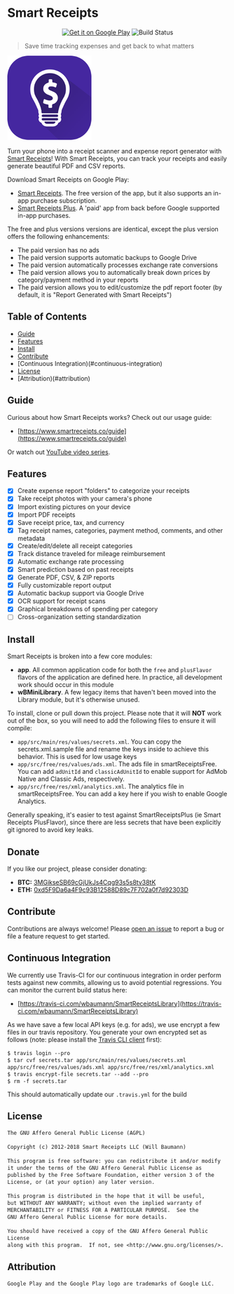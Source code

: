 # Smart Receipts

<p align="center">
  <a href='https://play.google.com/store/apps/details?id=wb.receipts&utm_source=com.github.wbaumann.SmartReceiptsLibrary&pcampaignid=MKT-Other-global-all-co-prtnr-py-PartBadge-Mar2515-1'><img width="162" alt='Get it on Google Play' src='https://play.google.com/intl/en_us/badges/images/generic/en_badge_web_generic.png'/></a>
  <img src="https://travis-ci.com/wbaumann/SmartReceiptsLibrary.svg?branch=master" alt="Build Status" />
</p>

> Save time tracking expenses and get back to what matters

![SmartReceipts](app/src/main/res/mipmap-xxxhdpi/ic_launcher.png)

Turn your phone into a receipt scanner and expense report generator with [Smart Receipts](https://www.smartreceipts.co/)! With Smart Receipts, you can track your receipts and easily generate beautiful PDF and CSV reports.
 
Download Smart Receipts on Google Play:
 
- [Smart Receipts](https://play.google.com/store/apps/details?id=wb.receipts&referrer=utm_source%3Dcom.github.wbaumann.SmartReceiptsLibrary). The free version of the app, but it also supports an in-app purchase subscription.
- [Smart Receipts Plus](https://play.google.com/store/apps/details?id=wb.receiptspro&referrer=utm_source%3Dcom.github.wbaumann.SmartReceiptsLibrary). A 'paid' app from back before Google supported in-app purchases.

The free and plus versions versions are identical, except the plus version offers the following enhancements:

- The paid version has no ads
- The paid version supports automatic backups to Google Drive
- The paid version automatically processes exchange rate conversions
- The paid version allows you to automatically break down prices by category/payment method in your reports
- The paid version allows you to edit/customize the pdf report footer (by default, it is "Report Generated with Smart Receipts")
    
## Table of Contents

- [Guide](#guide)
- [Features](#features)
- [Install](#install)
- [Contribute](#contribute)
- [Continuous Integration)(#continuous-integration)
- [License](#license)
- [Attribution)(#attribution)

## Guide

Curious about how Smart Receipts works? Check out our usage guide:

- [https://www.smartreceipts.co/guide](https://www.smartreceipts.co/guide)

Or watch out [YouTube video series](https://www.youtube.com/watch?v=bd9RcOq0nAE&list=PLXMTwjaz9mUJMQN2Y3IXNc_vxjWCKIc66).

## Features
- [X] Create expense report "folders" to categorize your receipts
- [X] Take receipt photos with your camera's phone
- [X] Import existing pictures on your device
- [X] Import PDF receipts 
- [X] Save receipt price, tax, and currency
- [X] Tag receipt names, categories, payment method, comments, and other metadata
- [X] Create/edit/delete all receipt categories
- [X] Track distance traveled for mileage reimbursement
- [X] Automatic exchange rate processing
- [X] Smart prediction based on past receipts
- [X] Generate PDF, CSV, & ZIP reports
- [X] Fully customizable report output
- [X] Automatic backup support via Google Drive
- [X] OCR support for receipt scans
- [X] Graphical breakdowns of spending per category
- [ ] Cross-organization setting standardization

## Install 

Smart Receipts is broken into a few core modules:

- **app**. All common application code for both the `free` and `plusFlavor` flavors of the application are defined here. In practice, all development work should occur in this module
- **wBMiniLibrary**. A few legacy items that haven't been moved into the Library module, but it's otherwise unused.

To install, clone or pull down this project. Please note that it will **NOT** work out of the box, so you will need to add the following files to ensure it will compile:

- `app/src/main/res/values/secrets.xml`. You can copy the secrets.xml.sample file and rename the keys inside to achieve this behavior. This is used for low usage keys
- `app/src/free/res/values/ads.xml`. The ads file in smartReceiptsFree. You can add `adUnitId` and `classicAdUnitId` to enable support for AdMob Native and Classic Ads, respectively.
- `app/src/free/res/xml/analytics.xml`. The analytics file in smartReceiptsFree. You can add a key here if you wish to enable Google Analytics.

Generally speaking, it's easier to test against SmartReceiptsPlus (ie Smart Receipts PlusFlavor), since there are less secrets that have been explicitly git ignored to avoid key leaks.

## Donate
If you like our project, please consider donating:

- **BTC:** [3MGikseSB69cGjUkJs4Cqg93s5s8tv38tK](https://www.blockchain.com/btc/address/3MGikseSB69cGjUkJs4Cqg93s5s8tv38tK)
- **ETH:** [0xd5F9Da6a4F9c93B12588D89c7F702a0f7d92303D](https://etherscan.io/address/0xd5F9Da6a4F9c93B12588D89c7F702a0f7d92303D)

## Contribute

Contributions are always welcome! Please [open an issue](https://github.com/wbaumann/SmartReceiptsLibrary/issues/new) to report a bug or file a feature request to get started.

## Continuous Integration

We currently use Travis-CI for our continuous integration in order perform tests against new commits, allowing us to avoid potential regressions. You can monitor the current build status here:

- [https://travis-ci.com/wbaumann/SmartReceiptsLibrary](https://travis-ci.com/wbaumann/SmartReceiptsLibrary)

As we have save a few local API keys (e.g. for ads), we use encrypt a few files in our travis repository. You generate your own encrypted set as follows (note: please install the [Travis CLI client](https://github.com/travis-ci/travis.rb) first):

```
$ travis login --pro
$ tar cvf secrets.tar app/src/main/res/values/secrets.xml app/src/free/res/values/ads.xml app/src/free/res/xml/analytics.xml
$ travis encrypt-file secrets.tar --add --pro
$ rm -f secrets.tar
```

This should automatically update our `.travis.yml` for the build

## License

```
The GNU Affero General Public License (AGPL)

Copyright (c) 2012-2018 Smart Receipts LLC (Will Baumann)

This program is free software: you can redistribute it and/or modify
it under the terms of the GNU Affero General Public License as
published by the Free Software Foundation, either version 3 of the
License, or (at your option) any later version.

This program is distributed in the hope that it will be useful,
but WITHOUT ANY WARRANTY; without even the implied warranty of
MERCHANTABILITY or FITNESS FOR A PARTICULAR PURPOSE.  See the
GNU Affero General Public License for more details.

You should have received a copy of the GNU Affero General Public License
along with this program.  If not, see <http://www.gnu.org/licenses/>.
```

## Attribution

```
Google Play and the Google Play logo are trademarks of Google LLC.
```